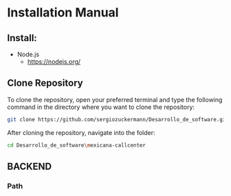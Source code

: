 # Installation Manual

## Install:
- Node.js
  - https://nodejs.org/

## Clone Repository 

To clone the repository, open your preferred terminal and type the following command in the directory where you want to clone the repository:

```bash
git clone https://github.com/sergiozuckermann/Desarrollo_de_software.git
```

After cloning the repository, navigate into the folder:

```bash
cd Desarrollo_de_software\mexicana-callcenter
```

## BACKEND

### Path

